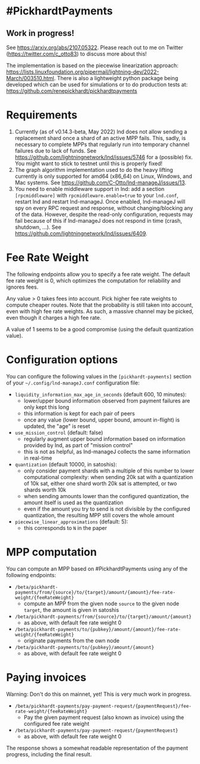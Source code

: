 # #PickhardtPayments

## Work in progress!

See https://arxiv.org/abs/2107.05322.
Please reach out to me on Twitter (https://twitter.com/c_otto83) to discuss more about this!

The implementation is based on the piecewise linearization approach:
https://lists.linuxfoundation.org/pipermail/lightning-dev/2022-March/003510.html. 
There is also a lightweight python package being developed which can be used for simulations or to do production tests at: https://github.com/renepickhardt/pickhardtpayments 

# Requirements
1. Currently (as of v0.14.3-beta, May 2022) lnd does not allow sending a replacement shard once a shard of an active MPP
   fails. This, sadly, is necessary to complete MPPs that regularly run into temporary channel failures due to lack of
   funds. See https://github.com/lightningnetwork/lnd/issues/5746 for a (possible) fix. You might want to stick to
   testnet until this is properly fixed!
2. The graph algorithm implementation used to do the heavy lifting currently is only supported for amd64 (x86_64) on
   Linux, Windows, and Mac systems. See https://github.com/C-Otto/lnd-manageJ/issues/13.
3. You need to enable middleware support in lnd: add a section `[rpcmiddleware]` with `rpcmiddleware.enable=true` to 
   your `lnd.conf`, restart lnd and restart lnd-manageJ. Once enabled, lnd-manageJ will spy on every RPC request and
   response, without changing/blocking any of the data. However, despite the read-only configuration, requests may
   fail because of this if lnd-manageJ does not respond in time (crash, shutdown, ...).
   See https://github.com/lightningnetwork/lnd/issues/6409.

# Fee Rate Weight
The following endpoints allow you to specify a fee rate weight.
The default fee rate weight is 0, which optimizes the computation for reliability and ignores fees.

Any value > 0 takes fees into account. Pick higher fee rate weights to compute cheaper routes.
 Note that the probability is still taken into account, even with high fee rate weights. As such, a massive channel
 may be picked, even though it charges a high fee rate.

A value of 1 seems to be a good compromise (using the default quantization value).

# Configuration options
You can configure the following values in the `[pickhardt-payments]` section of your `~/.config/lnd-manageJ.conf`
configuration file:

* `liquidity_information_max_age_in_seconds` (default 600, 10 minutes):
  * lower/upper bound information observed from payment failures are only kept this long
  * this information is kept for each pair of peers
  * once any value (lower bound, upper bound, amount in-flight) is updated, the "age" is reset
* `use_mission_control` (default: false)
  * regularly augment upper bound information based on information provided by lnd, as part of "mission control"
  * this is not as helpful, as lnd-manageJ collects the same information in real-time
* `quantization` (default 10000, in satoshis):
  * only consider payment shards with a multiple of this number to lower computational complexity: when sending 20k
    sat with a quantization of 10k sat, either one shard worth 20k sat is attempted, or two shards worth 10k
  * when sending amounts lower than the configured quantization, the amount itself is used as the quantization
  * even if the amount you try to send is not divisible by the configured quantization, the resulting MPP still covers
    the whole amount 
* `piecewise_linear_approximations` (default: 5):
  * this corresponds to `N` in the paper

# MPP computation

You can compute an MPP based on #PickhardtPayments using any of the following endpoints:

* `/beta/pickhardt-payments/from/{source}/to/{target}/amount/{amount}/fee-rate-weight/{feeRateWeight}`
  * compute an MPP from the given node `source` to the given node `target`, the amount is given in satoshis
* `/beta/pickhardt-payments/from/{source}/to/{target}/amount/{amount}`
  * as above, with default fee rate weight 0
* `/beta/pickhardt-payments/to/{pubkey}/amount/{amount}/fee-rate-weight/{feeRateWeight}`
  * originate payments from the own node
* `/beta/pickhardt-payments/to/{pubkey}/amount/{amount}`
  * as above, with default fee rate weight 0

# Paying invoices

Warning: Don't do this on mainnet, yet! This is very much work in progress.

* `/beta/pickhardt-payments/pay-payment-request/{paymentRequest}/fee-rate-weight/{feeRateWeight}`
  * Pay the given payment request (also known as invoice) using the configured fee rate weight
* `/beta/pickhardt-payments/pay-payment-request/{paymentRequest}`
  * as above, with default fee rate weight 0

The response shows a somewhat readable representation of the payment progress, including the final result.
